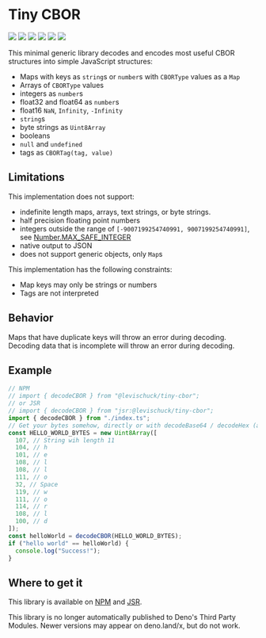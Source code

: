 # Tiny CBOR

[![](https://img.shields.io/github/actions/workflow/status/levischuck/tiny-cbor/build.yaml?branch=main&style=flat-square)](https://github.com/LeviSchuck/tiny-cbor/actions)
[![](https://img.shields.io/codecov/c/gh/levischuck/tiny-cbor?style=flat-square)](https://codecov.io/gh/levischuck/tiny-cbor)
[![](https://img.shields.io/github/v/tag/levischuck/tiny-cbor?label=npm&logo=npm&style=flat-square)](https://www.npmjs.com/package/@levischuck/tiny-cbor)
[![](https://img.shields.io/jsr/v/%40levischuck/tiny-cbor?style=flat-square&logo=jsr&label=JSR)](https://jsr.io/@levischuck/tiny-cbor)
[![](https://img.shields.io/github/license/levischuck/tiny-cbor&style=flat-square)](https://github.com/LeviSchuck/tiny-cbor/blob/main/LICENSE.txt)
![](https://img.shields.io/bundlephobia/min/%40levischuck/tiny-cbor?style=flat-square)

This minimal generic library decodes and encodes most useful CBOR structures
into simple JavaScript structures:

- Maps with keys as `string`s or `number`s with `CBORType` values as a `Map`
- Arrays of `CBORType` values
- integers as `number`s
- float32 and float64 as `number`s
- float16 `NaN`, `Infinity`, `-Infinity`
- `string`s
- byte strings as `Uint8Array`
- booleans
- `null` and `undefined`
- tags as `CBORTag(tag, value)`

## Limitations

This implementation does not support:

- indefinite length maps, arrays, text strings, or byte strings.
- half precision floating point numbers
- integers outside the range of `[-9007199254740991, 9007199254740991]`, see
  [Number.MAX_SAFE_INTEGER](https://developer.mozilla.org/en-US/docs/Web/JavaScript/Reference/Global_Objects/Number/MAX_SAFE_INTEGER)
- native output to JSON
- does not support generic objects, only `Map`s

This implementation has the following constraints:

- Map keys may only be strings or numbers
- Tags are not interpreted

## Behavior

Maps that have duplicate keys will throw an error during decoding. Decoding data
that is incomplete will throw an error during decoding.

## Example

```ts
// NPM
// import { decodeCBOR } from "@levischuck/tiny-cbor";
// or JSR
// import { decodeCBOR } from "jsr:@levischuck/tiny-cbor";
import { decodeCBOR } from "./index.ts";
// Get your bytes somehow, directly or with decodeBase64 / decodeHex (available through tiny-encodings)
const HELLO_WORLD_BYTES = new Uint8Array([
  107, // String wih length 11
  104, // h
  101, // e
  108, // l
  108, // l
  111, // o
  32, // Space
  119, // w
  111, // o
  114, // r
  108, // l
  100, // d
]);
const helloWorld = decodeCBOR(HELLO_WORLD_BYTES);
if ("hello world" == helloWorld) {
  console.log("Success!");
}
```

## Where to get it

This library is available on
[NPM](https://www.npmjs.com/package/@levischuck/tiny-cbor) and
[JSR](https://jsr.io/@levischuck/tiny-cbor).

This library is no longer automatically published to Deno's Third Party Modules.
Newer versions may appear on deno.land/x, but do not work.
